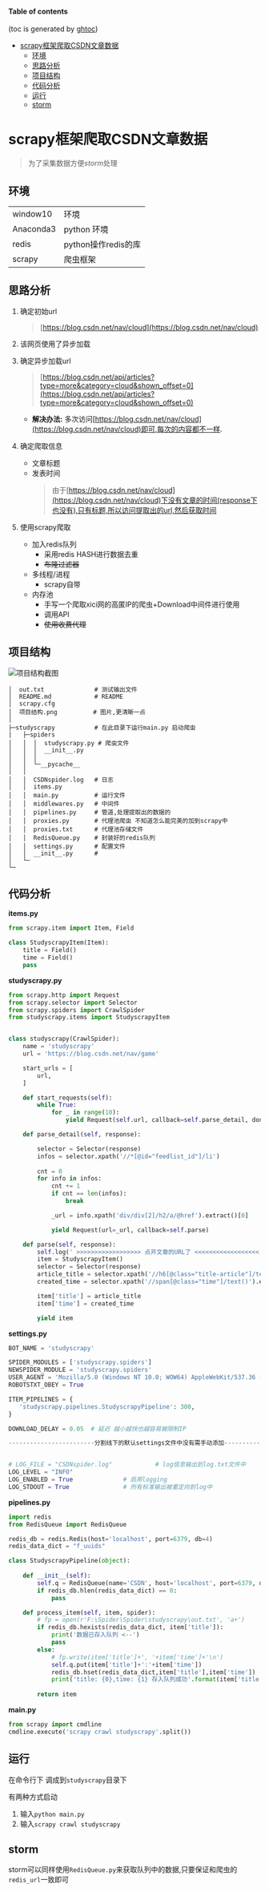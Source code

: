 #### Table of contents
(toc is generated by [ghtoc](https://github.com/sk1418/ghtoc))
- [scrapy框架爬取CSDN文章数据](#scrapy框架爬取CSDN文章数据)
    - [环境](#环境)
    - [思路分析](#思路分析)
    - [项目结构](#项目结构)
    - [代码分析](#代码分析)
    - [运行](#运行)
    - [storm](#storm)

# scrapy框架爬取CSDN文章数据

> 为了采集数据方便$storm$处理

## 环境
|||
|-|-|
|window10  | 环境|
|Anaconda3 | python 环境|
|redis     | python操作redis的库|
|scrapy    | 爬虫框架|

## 思路分析

1. 确定初始url
    > [https://blog.csdn.net/nav/cloud](https://blog.csdn.net/nav/cloud)

2. 该网页使用了异步加载
3. 确定异步加载url
    > [https://blog.csdn.net/api/articles?type=more&category=cloud&shown_offset=0](https://blog.csdn.net/api/articles?type=more&category=cloud&shown_offset=0)
    - **解决办法:** 多次访问[https://blog.csdn.net/nav/cloud](https://blog.csdn.net/nav/cloud)即可,每次的内容都不一样.

4. 确定爬取信息
    - 文章标题
    - 发表时间
        > 由于[https://blog.csdn.net/nav/cloud](https://blog.csdn.net/nav/cloud)下没有文章的时间(response下也没有),只有标题,所以访问提取出的url,然后获取时间
5. 使用scrapy爬取
    - 加入redis队列
        - 采用redis HASH进行数据去重
        - ~~布隆过滤器~~
    - 多线程/进程
        - scrapy自带
    - 内存池
        - 手写一个爬取xici网的高匿IP的爬虫+Download中间件进行使用
        - 调用API
        - ~~使用收费代理~~
        
## 项目结构

![项目结构截图](./项目结构.png)

```
│  out.txt              # 测试输出文件
│  README.md            # README
│  scrapy.cfg
│  项目结构.png          # 图片,更清晰一点
│
├─studyscrapy           # 在此目录下运行main.py 启动爬虫
|   ├─spiders
│   │  │  studyscrapy.py # 爬虫文件
│   │  │  __init__.py
│   │  │
│   │  └─__pycache__
│   │
│   │  CSDNspider.log   # 日志
│   │  items.py         
│   │  main.py          # 运行文件
│   │  middlewares.py   # 中间件
│   │  pipelines.py     # 管道,处理提取出的数据的
│   │  proxies.py       # 代理池爬虫 不知道怎么能完美的加到scrapy中
│   │  proxies.txt      # 代理池存储文件
│   │  RedisQueue.py    # 封装好的redis队列
│   │  settings.py      # 配置文件
│   │  __init__.py      # 
│   └─
└─
```

## 代码分析

**items.py**
```python
from scrapy.item import Item, Field

class StudyscrapyItem(Item):
    title = Field()
    time = Field()
    pass

```
**studyscrapy.py**
```python
from scrapy.http import Request
from scrapy.selector import Selector
from scrapy.spiders import CrawlSpider
from studyscrapy.items import StudyscrapyItem


class studyscrapy(CrawlSpider):
    name = 'studyscrapy'
    url = 'https://blog.csdn.net/nav/game'

    start_urls = [
        url,
    ]

    def start_requests(self):
        while True:
            for _ in range(10):
                yield Request(self.url, callback=self.parse_detail, dont_filter=True)

    def parse_detail(self, response):

        selector = Selector(response)
        infos = selector.xpath('//*[@id="feedlist_id"]/li')
        
        cnt = 0
        for info in infos:
            cnt += 1
            if cnt == len(infos):
                break

            _url = info.xpath('div/div[2]/h2/a/@href').extract()[0]

            yield Request(url=_url, callback=self.parse)

    def parse(self, response):
        self.log(' >>>>>>>>>>>>>>>>>> 点开文章的URL了 <<<<<<<<<<<<<<<<<< ')
        item = StudyscrapyItem()
        selector = Selector(response)
        article_title = selector.xpath('//h6[@class="title-article"]/text()').extract()[0]
        created_time = selector.xpath('//span[@class="time"]/text()').extract()[0]

        item['title'] = article_title
        item['time'] = created_time

        yield item
```
**settings.py**
```python
BOT_NAME = 'studyscrapy'

SPIDER_MODULES = ['studyscrapy.spiders']
NEWSPIDER_MODULE = 'studyscrapy.spiders'
USER_AGENT = 'Mozilla/5.0 (Windows NT 10.0; WOW64) AppleWebKit/537.36 (KHTML, like Gecko) Chrome/55.0.2883.87 Safari/537.36'
ROBOTSTXT_OBEY = True

ITEM_PIPELINES = {
   'studyscrapy.pipelines.StudyscrapyPipeline': 300,
}

DOWNLOAD_DELAY = 0.05  # 延迟 越小越快也越容易被限制IP

------------------------分割线下的默认settings文件中没有需手动添加------------------------


# LOG_FILE = "CSDNspider.log"            # log信息输出到log.txt文件中
LOG_LEVEL = "INFO"
LOG_ENABLED = True              # 启用logging
LOG_STDOUT = True               # 所有标准输出被重定向到log中

```
**pipelines.py**
```python
import redis
from RedisQueue import RedisQueue

redis_db = redis.Redis(host='localhost', port=6379, db=4)
redis_data_dict = "f_uuids"

class StudyscrapyPipeline(object):
    
    def __init__(self):
        self.q = RedisQueue(name='CSDN', host='localhost', port=6379, db=3)
        if redis_db.hlen(redis_data_dict) == 0:
            pass

    def process_item(self, item, spider):
        # fp = open(r'F:\Spider\Spider\studyscrapy\out.txt', 'a+')
        if redis_db.hexists(redis_data_dict, item['title']):
            print('数据已存入队列 <--')
            pass
        else:
            # fp.write(item['title']+', '+item['time']+'\n')
            self.q.put(item['title']+':'+item['time'])
            redis_db.hset(redis_data_dict,item['title'],item['time'])
            print('title: {0},time: {1} 存入队列成功'.format(item['title'],item['time']))
            
        return item
```
**main.py**
```python
from scrapy import cmdline
cmdline.execute('scrapy crawl studyscrapy'.split())
```

## 运行

在命令行下 调成到`studyscrapy`目录下

有两种方式启动    
1. 输入`python main.py`
2. 输入`scrapy crawl studyscrapy`

## storm

storm可以同样使用`RedisQueue.py`来获取队列中的数据,只要保证和爬虫的`redis_url`一致即可